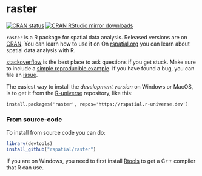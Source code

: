# raster


[![CRAN
status](https://www.r-pkg.org/badges/version/raster)](https://cran.r-project.org/package=raster)
[![CRAN RStudio mirror downloads](http://cranlogs.r-pkg.org/badges/raster)](http://www.r-pkg.org/pkg/raster)

`raster` is a R package for spatial data analysis. Released versions are on [CRAN](https://cran.r-project.org/web/packages/raster/index.html). You can learn how to use it on On [rspatial.org](http://rspatial.org/) you can learn about spatial data analysis with R.

[stackoverflow](https://stackoverflow.com/) is the best place to ask questions if you get stuck. Make sure to include a [simple reproducible example](https://stackoverflow.com/questions/5963269/how-to-make-a-great-r-reproducible-example). If you have found a bug, you can file an [issue](https://github.com/rspatial/raster/issues).

The easiest way to install the *development version* on Windows or MacOS, is to get it from the [R-universe](https://r-universe.dev/organizations/) repository, like this:

```
install.packages('raster', repos='https://rspatial.r-universe.dev')
```

### From source-code

To install from source code you can do:

```r
library(devtools)
install_github("rspatial/raster")
```

If you are on Windows, you need to first install [Rtools](https://cran.r-project.org/bin/windows/Rtools/) to get a C++ compiler that R can use. 


